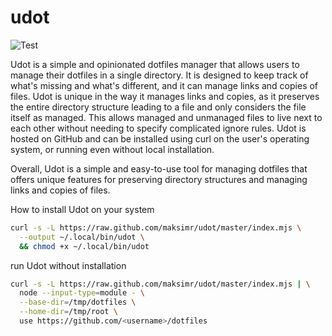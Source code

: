 # udot

![Test](https://github.com/maksimr/udot/workflows/Test/badge.svg)

Udot is a simple and opinionated dotfiles manager that allows users to manage their dotfiles in a single directory. It is designed to keep track of what's missing and what's different, and it can manage links and copies of files. Udot is unique in the way it manages links and copies, as it preserves the entire directory structure leading to a file and only considers the file itself as managed. This allows managed and unmanaged files to live next to each other without needing to specify complicated ignore rules.
Udot is hosted on GitHub and can be installed using curl on the user's operating system, or running even without local installation.

Overall, Udot is a simple and easy-to-use tool for managing dotfiles that offers unique features for preserving directory structures and managing links and copies of files.

How to install Udot on your system
```bash
curl -s -L https://raw.github.com/maksimr/udot/master/index.mjs \
  --output ~/.local/bin/udot \
  && chmod +x ~/.local/bin/udot
```

run Udot without installation
```bash
curl -s -L https://raw.github.com/maksimr/udot/master/index.mjs | \
  node --input-type=module - \
  --base-dir=/tmp/dotfiles \
  --home-dir=/tmp/root \
  use https://github.com/<username>/dotfiles
```
